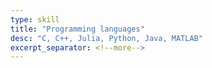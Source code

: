 ```yaml
---
type: skill
title: "Programming languages"
desc: "C, C++, Julia, Python, Java, MATLAB"
excerpt_separator: <!--more-->
---
```

<!--more-->

